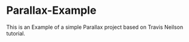 # Parallax-Example
This is an Example of a simple Parallax project based on Travis Neilson tutorial.
